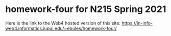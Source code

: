 # homework-four for N215 Spring 2021
Here is the link to the Web4 hosted version of this site: https://in-info-web4.informatics.iupui.edu/~ebules/homework-four/
